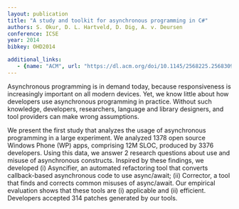 ```yaml
---
layout: publication
title: "A study and toolkit for asynchronous programming in C#"
authors: S. Okur, D. L. Hartveld, D. Dig, A. v. Deursen
conference: ICSE
year: 2014
bibkey: OHD2014

additional_links:
   - {name: "ACM", url: "https://dl.acm.org/doi/10.1145/2568225.2568309"}
---
```

Asynchronous programming is in demand today, because responsiveness is increasingly important on all modern devices. Yet, we know little about how developers use asynchronous programming in practice. Without such knowledge, developers, researchers, language and library designers, and tool providers can make wrong assumptions.

We present the first study that analyzes the usage of asynchronous programming in a large experiment. We analyzed 1378 open source Windows Phone (WP) apps, comprising 12M SLOC, produced by 3376 developers. Using this data, we answer 2 research questions about use and misuse of asynchronous constructs. Inspired by these findings, we developed (i) Asyncifier, an automated refactoring tool that converts callback-based asynchronous code to use async/await; (ii) Corrector, a tool that finds and corrects common misuses of async/await. Our empirical evaluation shows that these tools are (i) applicable and (ii) efficient. Developers accepted 314 patches generated by our tools.

